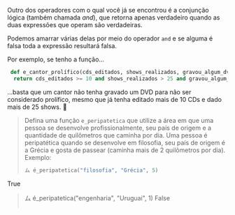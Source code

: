 Outro dos operadores com o qual você já se encontrou é a conjunção lógica (também chamada _and_), que retorna apenas verdadeiro quando as duas expressões que operam são verdadeiras.

Podemos amarrar várias delas por meio do operador `and` e se alguma é falsa toda a expressão resultará falsa.

Por exemplo, se tenho a função...

```python
 def e_cantor_prolífico(cds_editados, shows_realizados, gravou_algum_dvd):
  return cds_editados >= 10 and shows_realizados > 25 and gravou_algum_dvd
```

...basta que um cantor não tenha gravado um DVD para não ser considerado prolífico, mesmo que já tenha editado mais de 10 CDs e  dado mais de 25 shows. :guitar:

> Defina uma função `e_peripatetica` que utilize a área em que uma pessoa se desenvolve profissionalmente, seu país de origem e a quantidade de quilômetros que caminha por dia. Uma pessoa é peripatética quando se desenvolve em filosofia, seu país de origem é a Grécia e  gosta de passear (caminha mais de 2 quilômetros por dia). Exemplo:
>
> ```python
> ム é_peripatetica("filosofia", "Grécia", 5)
True
> ム é_peripatetica("engenharia", "Uruguai", 1)
False
> ```

